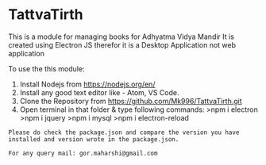# TattvaTirth

This is a module for managing books for Adhyatma Vidya Mandir
It is created using Electron JS therefor it is a Desktop Application not web application

To use the this module:
  1. Install Nodejs from https://nodejs.org/en/
  2. Install any good text editor like - Atom, VS Code.
  3. Clone the Repository from https://github.com/Mk996/TattvaTirth.git
  4. Open terminal in that folder & type following commands:
    >npm i electron
    >npm i jquery
    >npm i mysql
    >npm i electron-reload
    
    Please do check the package.json and compare the version you have installed and version wrote in the package.json.
    
    For any query mail: gor.maharshi@gmail.com

